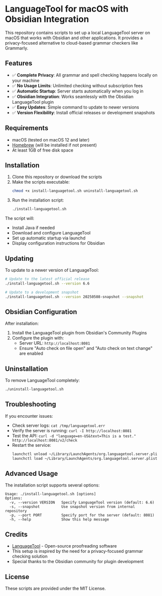 # LanguageTool for macOS with Obsidian Integration

This repository contains scripts to set up a local LanguageTool server on macOS that works with Obsidian and other applications. It provides a privacy-focused alternative to cloud-based grammar checkers like Grammarly.

## Features

- ✅ **Complete Privacy**: All grammar and spell checking happens locally on your machine
- ✅ **No Usage Limits**: Unlimited checking without subscription fees
- ✅ **Automatic Startup**: Server starts automatically when you log in
- ✅ **Obsidian Integration**: Works seamlessly with the Obsidian LanguageTool plugin
- ✅ **Easy Updates**: Simple command to update to newer versions
- ✅ **Version Flexibility**: Install official releases or development snapshots

## Requirements

- macOS (tested on macOS 12 and later)
- [Homebrew](https://brew.sh/) (will be installed if not present)
- At least 1GB of free disk space

## Installation

1. Clone this repository or download the scripts
2. Make the scripts executable:
   ```bash
   chmod +x install-languagetool.sh uninstall-languagetool.sh
   ```
3. Run the installation script:
   ```bash
   ./install-languagetool.sh
   ```

The script will:

- Install Java if needed
- Download and configure LanguageTool
- Set up automatic startup via launchd
- Display configuration instructions for Obsidian

## Updating

To update to a newer version of LanguageTool:

```bash
# Update to the latest official release
./install-languagetool.sh --version 6.6

# Update to a development snapshot
./install-languagetool.sh --version 20250508-snapshot --snapshot
```

## Obsidian Configuration

After installation:

1. Install the LanguageTool plugin from Obsidian's Community Plugins
2. Configure the plugin with:
   - Server URL: `http://localhost:8081`
   - Ensure "Auto check on file open" and "Auto check on text change" are enabled

## Uninstallation

To remove LanguageTool completely:

```bash
./uninstall-languagetool.sh
```

## Troubleshooting

If you encounter issues:

- Check server logs: `cat /tmp/languagetool.err`
- Verify the server is running: `curl -I http://localhost:8081`
- Test the API: `curl -d "language=en-US&text=This is a test." http://localhost:8081/v2/check`
- Restart the service:
  ```bash
  launchctl unload ~/Library/LaunchAgents/org.languagetool.server.plist
  launchctl load ~/Library/LaunchAgents/org.languagetool.server.plist
  ```

## Advanced Usage

The installation script supports several options:

```
Usage: ./install-languagetool.sh [options]
Options:
  -v, --version VERSION   Specify LanguageTool version (default: 6.6)
  -s, --snapshot          Use snapshot version from internal repository
  -p, --port PORT         Specify port for the server (default: 8081)
  -h, --help              Show this help message
```

## Credits

- [LanguageTool](https://languagetool.org/) - Open-source proofreading software
- This setup is inspired by the need for a privacy-focused grammar checking solution
- Special thanks to the Obsidian community for plugin development

## License

These scripts are provided under the MIT License.
